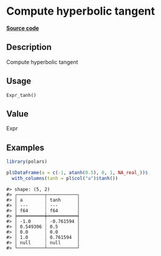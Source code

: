 

# Compute hyperbolic tangent

[**Source code**](https://github.com/pola-rs/r-polars/tree/main/R/after-wrappers.R#L20)

## Description

Compute hyperbolic tangent

## Usage

<pre><code class='language-R'>Expr_tanh()
</code></pre>

## Value

Expr

## Examples

``` r
library(polars)

pl$DataFrame(a = c(-1, atanh(0.5), 0, 1, NA_real_))$
  with_columns(tanh = pl$col("a")$tanh())
```

    #> shape: (5, 2)
    #> ┌──────────┬───────────┐
    #> │ a        ┆ tanh      │
    #> │ ---      ┆ ---       │
    #> │ f64      ┆ f64       │
    #> ╞══════════╪═══════════╡
    #> │ -1.0     ┆ -0.761594 │
    #> │ 0.549306 ┆ 0.5       │
    #> │ 0.0      ┆ 0.0       │
    #> │ 1.0      ┆ 0.761594  │
    #> │ null     ┆ null      │
    #> └──────────┴───────────┘
